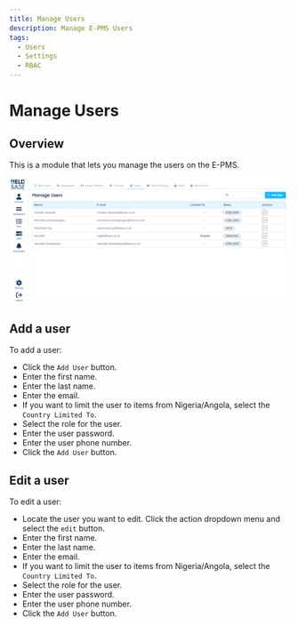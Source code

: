 ```yaml
---
title: Manage Users
description: Manage E-PMS Users
tags:
  - Users
  - Settings
  - RBAC
---
```


# Manage Users

## Overview

This is a module that lets you manage the users on the E-PMS.

![Manage Users](./images/manage-users.png)

## Add a user

To add a user:

- Click the `Add User` button.
- Enter the first name.
- Enter the last name.
- Enter the email.
- If you want to limit the user to items from Nigeria/Angola, select the `Country Limited To`.
- Select the role for the user.
- Enter the user password.
- Enter the user phone number.
- Click the `Add User` button.

## Edit a user

To edit a user:

- Locate the user you want to edit. Click the action dropdown menu and select the `edit` button.
- Enter the first name.
- Enter the last name.
- Enter the email.
- If you want to limit the user to items from Nigeria/Angola, select the `Country Limited To`.
- Select the role for the user.
- Enter the user password.
- Enter the user phone number.
- Click the `Add User` button.
